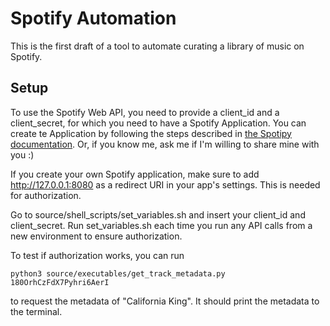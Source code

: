 # Spotify Automation
This is the first draft of a tool to automate curating a library of music on Spotify.

## Setup
To use the Spotify Web API, you need to provide a client_id and a client_secret, for which you need to have a Spotify Application. You can create te Application by following the steps described in [the Spotipy documentation](https://spotipy.readthedocs.io/en/2.25.1/). Or, if you know me, ask me if I'm willing to share mine with you :)

If you create your own Spotify application, make sure to add http://127.0.0.1:8080 as a redirect URI in your app's settings. This is needed for authorization.

Go to source/shell_scripts/set_variables.sh and insert your client_id and client_secret. Run set_variables.sh each time you run any API calls from a new environment to ensure authorization.

To test if authorization works, you can run

``python3 source/executables/get_track_metadata.py 180OrhCzFdX7Pyhri6AerI``

to request the metadata of "California King". It should print the metadata to the terminal.